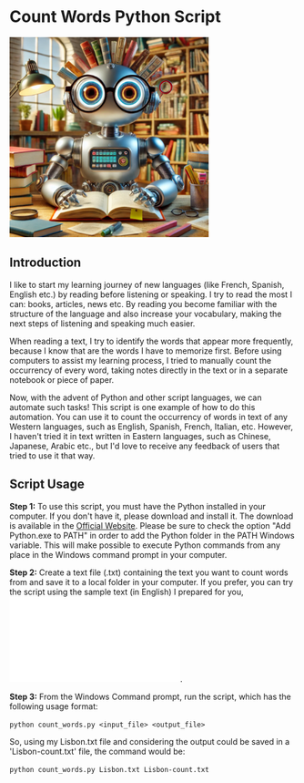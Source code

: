 # Count Words Python Script
![robot-reader](./Images/reader-robot.png)
## Introduction
I like to start my learning journey of new languages (like French, Spanish, English etc.) by reading before listening or speaking. I try to read the most I can: books, articles, news etc. By reading you become familiar with the structure of the language and also increase your vocabulary, making the next steps of listening and speaking much easier.

When reading a text, I try to identify the words that appear more frequently, because I know that are the words I have to memorize first. Before using computers to assist my learning process, I tried to manually count the occurrency of every word, taking notes directly in the text or in a separate notebook or piece of paper.

Now, with the advent of Python and other script languages, we can automate such tasks! This script is one example of how to do this automation. You can use it to count the occurrency of words in text of any Western languages, such as English, Spanish, French, Italian, etc. However, I haven't tried it in text written in Eastern languages, such as Chinese, Japanese, Arabic etc., but I'd love to receive any feedback of users that tried to use it that way.

## Script Usage

**Step 1:** To use this script, you must have the Python installed in your computer. If you don't have it, please download and install it. The download is available in the [Official Website](https://www.python.org/downloads/). Please be sure to check the option "Add Python.exe to PATH" in order to add the Python folder in the PATH Windows variable. This will make possible to execute Python commands from any place in the Windows command prompt in your computer.

**Step 2:** Create a text file (.txt) containing the text you want to count words from and save it to a local folder in your computer. If you prefer, you can try the script using the sample text (in English) I prepared for you, ![Lisbon.txt](Lisbon.txt).

**Step 3:** From the Windows Command prompt, run the script, which has the following usage format:

``` python count_words.py <input_file> <output_file> ```

So, using my Lisbon.txt file and considering the output could be saved in a 'Lisbon-count.txt' file, the command would be:

``` python count_words.py Lisbon.txt Lisbon-count.txt ```



